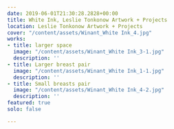 ```yaml
---
date: 2019-06-01T21:30:28.2828+00:00
title: White Ink, Leslie Tonkonow Artwork + Projects
location: Leslie Tonkonow Artwork + Projects
cover: "/content/assets/Winant_White Ink_4.jpg"
works:
- title: larger space
  image: "/content/assets/Winant_White Ink_3-1.jpg"
  description: ''
- title: Larger breast pair
  image: "/content/assets/Winant_White Ink_1-1.jpg"
  description: ''
- title: Small breasts pair
  image: "/content/assets/Winant_White Ink_4-2.jpg"
  description: ''
featured: true
solo: false

---
```

